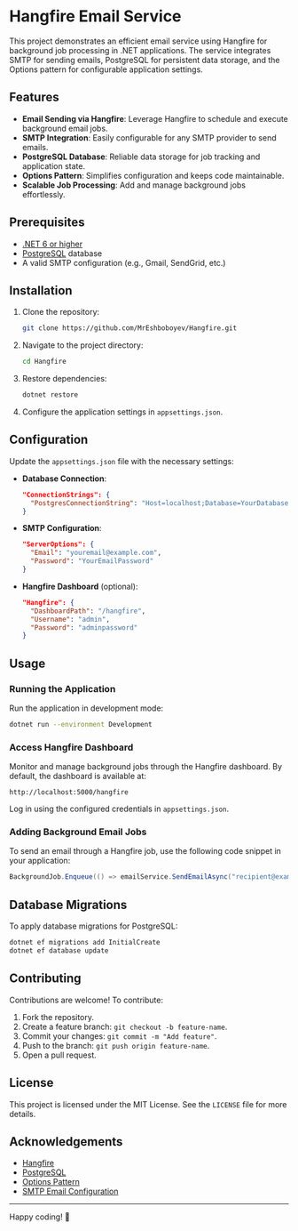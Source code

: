 # Hangfire Email Service

This project demonstrates an efficient email service using Hangfire for background job processing in .NET applications. The service integrates SMTP for sending emails, PostgreSQL for persistent data storage, and the Options pattern for configurable application settings.

## Features

- **Email Sending via Hangfire**: Leverage Hangfire to schedule and execute background email jobs.
- **SMTP Integration**: Easily configurable for any SMTP provider to send emails.
- **PostgreSQL Database**: Reliable data storage for job tracking and application state.
- **Options Pattern**: Simplifies configuration and keeps code maintainable.
- **Scalable Job Processing**: Add and manage background jobs effortlessly.

## Prerequisites

- [.NET 6 or higher](https://dotnet.microsoft.com/download)
- [PostgreSQL](https://www.postgresql.org/) database
- A valid SMTP configuration (e.g., Gmail, SendGrid, etc.)

## Installation

1. Clone the repository:
   ```bash
   git clone https://github.com/MrEshboboyev/Hangfire.git
   ```
2. Navigate to the project directory:
   ```bash
   cd Hangfire
   ```
3. Restore dependencies:
   ```bash
   dotnet restore
   ```
4. Configure the application settings in `appsettings.json`.

## Configuration

Update the `appsettings.json` file with the necessary settings:

- **Database Connection**:
  ```json
  "ConnectionStrings": {
    "PostgresConnectionString": "Host=localhost;Database=YourDatabaseName;Username=YourUsername;Password=YourPassword"
  }
  ```

- **SMTP Configuration**:
  ```json
  "ServerOptions": {
    "Email": "youremail@example.com",
    "Password": "YourEmailPassword"
  }
  ```

- **Hangfire Dashboard** (optional):
  ```json
  "Hangfire": {
    "DashboardPath": "/hangfire",
    "Username": "admin",
    "Password": "adminpassword"
  }
  ```

## Usage

### Running the Application
Run the application in development mode:
```bash
dotnet run --environment Development
```

### Access Hangfire Dashboard
Monitor and manage background jobs through the Hangfire dashboard. By default, the dashboard is available at:
```
http://localhost:5000/hangfire
```
Log in using the configured credentials in `appsettings.json`.

### Adding Background Email Jobs
To send an email through a Hangfire job, use the following code snippet in your application:
```csharp
BackgroundJob.Enqueue(() => emailService.SendEmailAsync("recipient@example.com", "Password"));
```

## Database Migrations

To apply database migrations for PostgreSQL:
```bash
dotnet ef migrations add InitialCreate
dotnet ef database update
```

## Contributing

Contributions are welcome! To contribute:
1. Fork the repository.
2. Create a feature branch: `git checkout -b feature-name`.
3. Commit your changes: `git commit -m "Add feature"`.
4. Push to the branch: `git push origin feature-name`.
5. Open a pull request.

## License

This project is licensed under the MIT License. See the `LICENSE` file for more details.

## Acknowledgements

- [Hangfire](https://www.hangfire.io/)
- [PostgreSQL](https://www.postgresql.org/)
- [Options Pattern](https://learn.microsoft.com/en-us/dotnet/core/extensions/options)
- [SMTP Email Configuration](https://learn.microsoft.com/en-us/aspnet/core/fundamentals/host/generic-host)

---

Happy coding! 🚀
